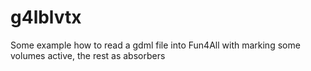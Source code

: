 # g4lblvtx

Some example how to read a gdml file into Fun4All with marking some volumes active, the rest as absorbers
